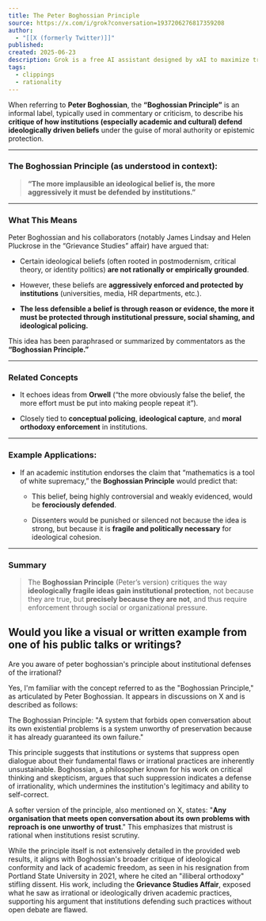 ```yaml
---
title: The Peter Boghossian Principle
source: https://x.com/i/grok?conversation=1937206276817359208
author:
  - "[[X (formerly Twitter)]]"
published: 
created: 2025-06-23
description: Grok is a free AI assistant designed by xAI to maximize truth and objectivity. Grok offers real-time search, image generation, trend analysis, and more.
tags:
  - clippings
  - rationality
---
```

  

When referring to **Peter Boghossian**, the **“Boghossian Principle”** is an informal label, typically used in commentary or criticism, to describe his **critique of how institutions (especially academic and cultural) defend ideologically driven beliefs** under the guise of moral authority or epistemic protection.

---

### **The Boghossian Principle (as understood in context):**

  

> **“The more implausible an ideological belief is, the more aggressively it must be defended by institutions.”**

---

### **What This Means**

  

Peter Boghossian and his collaborators (notably James Lindsay and Helen Pluckrose in the “Grievance Studies” affair) have argued that:

- Certain ideological beliefs (often rooted in postmodernism, critical theory, or identity politics) **are not rationally or empirically grounded**.
    
- However, these beliefs are **aggressively enforced and protected by institutions** (universities, media, HR departments, etc.).
    
- **The less defensible a belief is through reason or evidence, the more it must be protected through institutional pressure, social shaming, and ideological policing.**
    

  

This idea has been paraphrased or summarized by commentators as the **“Boghossian Principle.”**

---

### **Related Concepts**

- It echoes ideas from **Orwell** (“the more obviously false the belief, the more effort must be put into making people repeat it”).
    
- Closely tied to **conceptual policing**, **ideological capture**, and **moral orthodoxy enforcement** in institutions.
    

---

### **Example Applications:**

- If an academic institution endorses the claim that “mathematics is a tool of white supremacy,” the **Boghossian Principle** would predict that:
    
    - This belief, being highly controversial and weakly evidenced, would be **ferociously defended**.
        
    - Dissenters would be punished or silenced not because the idea is strong, but because it is **fragile and politically necessary** for ideological cohesion.
        
    

---

### **Summary**

  

> The **Boghossian Principle** (Peter’s version) critiques the way **ideologically fragile ideas gain institutional protection**, not because they are true, but **precisely because they are not**, and thus require enforcement through social or organizational pressure.

  

Would you like a visual or written example from one of his public talks or writings?
---

Are you aware of peter boghossian's principle about institutional defenses of the irrational?

Yes, I'm familiar with the concept referred to as the "Boghossian Principle," as articulated by Peter Boghossian. It appears in discussions on X and is described as follows:

The Boghossian Principle: "A system that forbids open conversation about its own existential problems is a system unworthy of preservation because it has already guaranteed its own failure."

This principle suggests that institutions or systems that suppress open dialogue about their fundamental flaws or irrational practices are inherently unsustainable. Boghossian, a philosopher known for his work on critical thinking and skepticism, argues that such suppression indicates a defense of irrationality, which undermines the institution's legitimacy and ability to self-correct.

A softer version of the principle, also mentioned on X, states: "**Any organisation that meets open conversation about its own problems with reproach is one unworthy of trust**." This emphasizes that mistrust is rational when institutions resist scrutiny.

While the principle itself is not extensively detailed in the provided web results, it aligns with Boghossian's broader critique of ideological conformity and lack of academic freedom, as seen in his resignation from Portland State University in 2021, where he cited an "illiberal orthodoxy" stifling dissent. His work, including the **Grievance Studies Affair**, exposed what he saw as irrational or ideologically driven academic practices, supporting his argument that institutions defending such practices without open debate are flawed.

